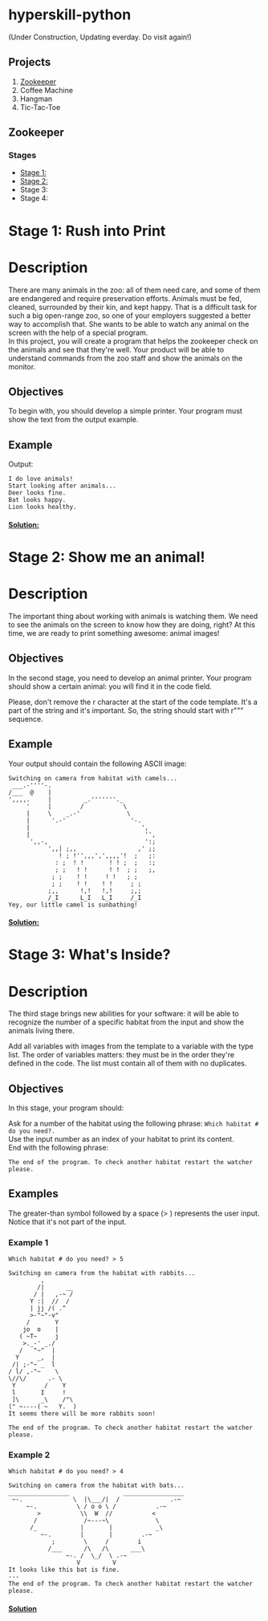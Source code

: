 # hyperskill-python
(Under Construction, Updating everday. Do visit again!)

## Projects
1. [Zookeeper](https://github.com/afk1997/hyperskill-python/blob/master/README.md#zookeeper)
2. Coffee Machine
3. Hangman
4. Tic-Tac-Toe




## Zookeeper
### Stages
- [Stage 1:](https://github.com/afk1997/hyperskill-python/blob/master/README.md#stage-1)
- [Stage 2:](https://github.com/afk1997/hyperskill-python/blob/master/README.md#stage-2)
- Stage 3:
- Stage 4:



# Stage 1: Rush into Print

# Description <br />

There are many animals in the zoo: all of them need care, and some of them are endangered and require preservation efforts. Animals must be fed, cleaned, surrounded by their kin, and kept happy. That is a difficult task for such a big open-range zoo, so one of your employers suggested a better way to accomplish that. She wants to be able to watch any animal on the screen with the help of a special program. <br />
In this project, you will create a program that helps the zookeeper check on the animals and see that they're well. Your product will be able to understand commands from the zoo staff and show the animals on the monitor. <br />

## Objectives
To begin with, you should develop a simple printer. Your program must show the text from the output example. <br />

## Example<br />
Output:<br />
```
I do love animals!
Start looking after animals...
Deer looks fine.
Bat looks happy.
Lion looks healthy.
```
#### [Solution:](https://github.com/afk1997/hyperskill-python/blob/master/Zookeeper/stage1.py) 

# Stage 2: Show me an animal!

# Description<br />
The important thing about working with animals is watching them. We need to see the animals on the screen to know how they are doing, right? At this time, we are ready to print something awesome: animal images! <br />

## Objectives
In the second stage, you need to develop an animal printer. Your program should show a certain animal: you will find it in the code field. <br />

Please, don't remove the r character at the start of the code template. It's a part of the string and it's important. So, the string should start with r""" sequence. <br />

## Example <br />
Your output should contain the following ASCII image: <br />

```
Switching on camera from habitat with camels...
 ___.-''''-.
/___  @    |
',,,,.     |         _.'''''''._
     '     |        /           \
     |     \    _.-'             \
     |      '.-'                  '-.
     |                               ',
     |                                '',
      ',,-,                           ':;
           ',,| ;,,                 ,' ;;
              ! ; !'',,,',',,,,'!  ;   ;:
             : ;  ! !       ! ! ;  ;   :;
             ; ;   ! !      ! !  ; ;   ;,
            ; ;    ! !     ! !   ; ;
            ; ;    ! !    ! !     ; ;
           ;,,      !,!   !,!     ;,;
           /_I      L_I   L_I     /_I
Yey, our little camel is sunbathing!
```

#### [Solution:](https://github.com/afk1997/hyperskill-python/blob/master/Zookeeper/stage2.py)

# Stage 3: What's Inside?

# Description <br />
The third stage brings new abilities for your software: it will be able to recognize the number of a specific habitat from the input and show the animals living there.<br />

Add all variables with images from the template to a variable with the type list. The order of variables matters: they must be in the order they're defined in the code. The list must contain all of them with no duplicates.<br />

## Objectives <br />
In this stage, your program should: <br />

Ask for a number of the habitat using the following phrase: `Which habitat # do you need?.`<br />
Use the input number as an index of your habitat to print its content.<br />
End with the following phrase:

`The end of the program. To check another habitat restart the watcher please. `
## Examples
The greater-than symbol followed by a space (> ) represents the user input. Notice that it's not part of the input. <br />

### Example 1
```
Which habitat # do you need? > 5
 
Switching on camera from the habitat with rabbits...
         ,
        /|      __
       / |   ,-~ /
      Y :|  //  /
      | jj /( .^
      >-"~"-v"
     /       Y
    jo  o    |
   ( ~T~     j
    >._-' _./
   /   "~"  |
  Y     _,  |
 /| ;-"~ _  l
/ l/ ,-"~    \
\//\/      .- \
 Y        /    Y
 l       I     !
 ]\      _\    /"\
(" ~----( ~   Y.  )
It seems there will be more rabbits soon!

The end of the program. To check another habitat restart the watcher please.
```

### Example 2
```
Which habitat # do you need? > 4
 
Switching on camera from the habitat with bats...
_________________               _________________
 ~-.              \  |\___/|  /              .-~
     ~-.           \ / o o \ /           .-~
        >           \\  W  //           <
       /             /~---~\             \
      /_            |       |            _\
         ~-.        |       |        .-~
            ;        \     /        i
           /___      /\   /\      ___\
                ~-. /  \_/  \ .-~
                   V         V
It looks like this bat is fine.
---
The end of the program. To check another habitat restart the watcher please.
```

#### [Solution](https://github.com/afk1997/hyperskill-python/blob/master/Zookeeper/stage4.py)


